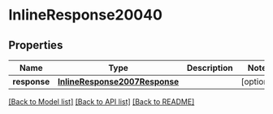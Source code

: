 # InlineResponse20040

## Properties
Name | Type | Description | Notes
------------ | ------------- | ------------- | -------------
**response** | [**InlineResponse2007Response**](InlineResponse2007Response.md) |  | [optional] 

[[Back to Model list]](../README.md#documentation-for-models) [[Back to API list]](../README.md#documentation-for-api-endpoints) [[Back to README]](../README.md)



